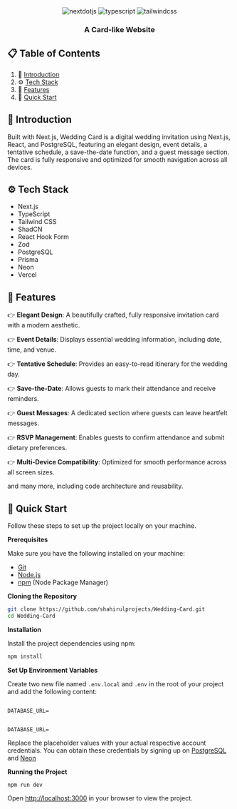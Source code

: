 <div align="center">
  
  
  <div>
    <img src="https://img.shields.io/badge/-Next_JS-black?style=for-the-badge&logoColor=white&logo=nextdotjs&color=000000" alt="nextdotjs" />
    <img src="https://img.shields.io/badge/-TypeScript-black?style=for-the-badge&logoColor=white&logo=typescript&color=3178C6" alt="typescript" />
    <img src="https://img.shields.io/badge/-Tailwind_CSS-black?style=for-the-badge&logoColor=white&logo=tailwindcss&color=06B6D4" alt="tailwindcss" />
  
  </div>

  <h3 align="center">A Card-like Website</h3>

  
</div>

## 📋 <a name="table">Table of Contents</a>

1. 🤖 [Introduction](#introduction)
2. ⚙️ [Tech Stack](#tech-stack)
3. 🔋 [Features](#features)
4. 🤸 [Quick Start](#quick-start)


## <a name="introduction">🤖 Introduction</a>

Built with Next.js, Wedding Card is a digital wedding invitation using Next.js, React, and PostgreSQL, featuring an elegant design, event details, a tentative schedule, a save-the-date function, and a guest message section. The card is fully responsive and optimized for smooth navigation across all devices.

## <a name="tech-stack">⚙️ Tech Stack</a>

- Next.js
- TypeScript
- Tailwind CSS
- ShadCN
- React Hook Form
- Zod
- PostgreSQL
- Prisma
- Neon
- Vercel


## <a name="features">🔋 Features</a>


👉 **Elegant Design**: A beautifully crafted, fully responsive invitation card with a modern aesthetic.

👉 **Event Details**: Displays essential wedding information, including date, time, and venue.

👉 **Tentative Schedule**: Provides an easy-to-read itinerary for the wedding day.

👉 **Save-the-Date**: Allows guests to mark their attendance and receive reminders.

👉 **Guest Messages**: A dedicated section where guests can leave heartfelt messages.

👉 **RSVP Management**: Enables guests to confirm attendance and submit dietary preferences.

👉 **Multi-Device Compatibility**: Optimized for smooth performance across all screen sizes.

and many more, including code architecture and reusability. 

## <a name="quick-start">🤸 Quick Start</a>

Follow these steps to set up the project locally on your machine.

**Prerequisites**

Make sure you have the following installed on your machine:

- [Git](https://git-scm.com/)
- [Node.js](https://nodejs.org/en)
- [npm](https://www.npmjs.com/) (Node Package Manager)

**Cloning the Repository**

```bash
git clone https://github.com/shahirulprojects/Wedding-Card.git
cd Wedding-Card
```

**Installation**

Install the project dependencies using npm:

```bash
npm install
```

**Set Up Environment Variables**

Create two new file named `.env.local` and `.env` in the root of your project and add the following content:

```env.local

DATABASE_URL=

```

```env

DATABASE_URL=

```
Replace the placeholder values with your actual respective account credentials. You can obtain these credentials by signing up on [PostgreSQL](https://www.postgresql.org/) and [Neon](https://neon.tech/)

**Running the Project**

```bash
npm run dev
```

Open [http://localhost:3000](http://localhost:3000) in your browser to view the project.


